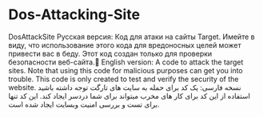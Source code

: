 # Dos-Attacking-Site
DosAttackSite
Русская версия:
Код для атаки на сайты Target.
Имейте в виду, что использование этого кода для вредоносных целей может привести вас в беду.
Этот код создан только для проверки безопасности веб-сайта.
ٍEnglish version:
A code to attack the target sites.
Note that using this code for malicious purposes can get you into trouble.
This code is only created to test and verify the security of the website.
نسخه فارسی:
یک کد برای حمله به سایت های تارگت
توجه داشته باشید استفاده از این کد برای کار های مخرب میتواند برای شما دردسر ایجاد کند.
این کد تنها برای تست و بررسی امنیت وبسایت ایجاد شده است.
